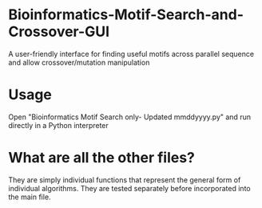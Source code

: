 # Bioinformatics-Motif-Search-and-Crossover-GUI
A user-friendly interface for finding useful motifs across parallel sequence and allow crossover/mutation manipulation

# Usage
Open "Bioinformatics Motif Search only- Updated mmddyyyy.py" and run directly in a Python interpreter

# What are all the other files?
They are simply individual functions that represent the general form of individual algorithms. They are tested separately before incorporated into the main file.
